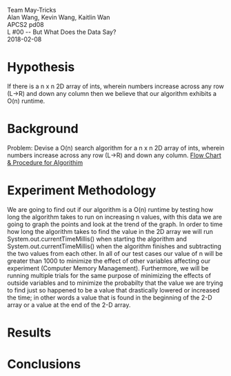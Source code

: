 Team May-Tricks                            
Alan Wang, Kevin Wang, Kaitlin Wan                        
APCS2 pd08                                                    
L #00 -- But What Does the Data Say?                                                  
2018-02-08                                                 

# Hypothesis
If there is a n x n 2D array of ints, wherein numbers increase across any row (L->R) and down any column then we believe that our algorithm exhibits a O(n) runtime. 
# Background
Problem: Devise a O(n) search algorithm for a n x n 2D array of ints, wherein numbers increase across any row (L->R) and down any column.
[Flow Chart & Procedure for Algorithim](Search2DArray.jpg)
# Experiment Methodology
We are going to find out if our algorithm is a O(n) runtime by testing how long the algorithm takes to run on increasing n values, with this data we are going to graph the points and look at the trend of the graph. In order to time how long the algorithm takes to find the value in the 2D array we will run System.out.currentTimeMillis() when starting the algorithm and System.out.currentTimeMillis() when the algorithm finishes and subtracting the two values from each other. In all of our test cases our value of n will be greater than 1000 to minimize the effect of other variables affecting our experiment (Computer Memory Management). Furthermore, we will be running multiple trials for the same purpose of minimizing the effects of outside variables and to minimize the probabilty that the value we are trying to find just so happened to be a value that drastically lowered or increased the time; in other words a value that is found in the beginning of the 2-D array or a value at the end of the 2-D array.
# Results

# Conclusions

